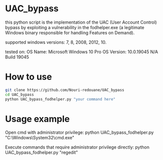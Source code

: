 # UAC_bypass
this python script is the implementation of the UAC (User Account Control) bypass by exploiting a vulnerability in the fodhelper.exe (a legitimate Windows binary responsible for handling Features on Demand).

supported windows versions: 7, 8, 2008, 2012, 10.

tested on: 
OS Name:                   Microsoft Windows 10 Pro
OS Version:                10.0.19045 N/A Build 19045

# How to use

```bash
git clone https://github.com/Nouri-redouane/UAC_bypass
cd UAC_bypass
python UAC_bypass_fodhelper.py "your command here"
```

# Usage example
Open cmd with administrator privilege:
python UAC_bypass_fodhelper.py "C:\Windows\System32\cmd.exe"

Execute commands that require administrator privilege directly:
python UAC_bypass_fodhelper.py "regedit"
